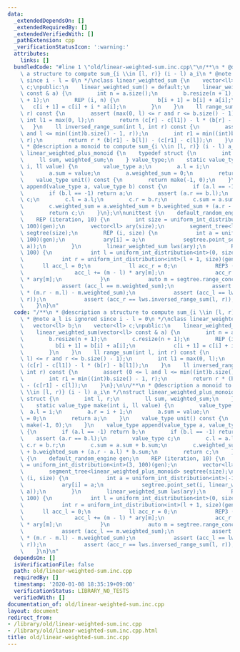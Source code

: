 ```yaml
---
data:
  _extendedDependsOn: []
  _extendedRequiredBy: []
  _extendedVerifiedWith: []
  _pathExtension: cpp
  _verificationStatusIcon: ':warning:'
  attributes:
    links: []
  bundledCode: "#line 1 \"old/linear-weighted-sum.inc.cpp\"\n/**\n * @description\
    \ a structure to compute sum_{i \\in [l, r)} (i - l) a_i\n * @note a_l is ignored\
    \ since i - l = 0\n */\nclass linear_weighted_sum {\n    vector<ll> b;\n    vector<ll>\
    \ c;\npublic:\n    linear_weighted_sum() = default;\n    linear_weighted_sum(vector<ll>\
    \ const & a) {\n        int n = a.size();\n        b.resize(n + 1);\n        c.resize(n\
    \ + 1);\n        REP (i, n) {\n            b[i + 1] = b[i] + a[i];\n         \
    \   c[i + 1] = c[i] + i * a[i];\n        }\n    }\n    ll range_sum(int l, int\
    \ r) const {\n        assert (max(0, l) <= r and r <= b.size() - 1);\n       \
    \ int l1 = max(0, l);\n        return (c[r] - c[l1]) - l * (b[r] - b[l1]);\n \
    \   }\n    ll inversed_range_sum(int l, int r) const {\n        assert (0 <= l\
    \ and l <= min((int)b.size() - 1, r));\n        int r1 = min((int)b.size() - 1,\
    \ r);\n        return r * (b[r1] - b[l]) - (c[r1] - c[l]);\n    }\n};\n\n/**\n\
    \ * @description a monoid to compute sum_{i \\in [l, r)} (i - l) a_i\n */\nstruct\
    \ linear_weighted_plus_monoid {\n    typedef struct {\n        int l, r;\n   \
    \     ll sum, weighted_sum;\n    } value_type;\n    static value_type make(int\
    \ i, ll value) {\n        value_type a;\n        a.l = i;\n        a.r = i + 1;\n\
    \        a.sum = value;\n        a.weighted_sum = 0;\n        return a;\n    }\n\
    \    value_type unit() const {\n        return make(-1, 0);\n    }\n    value_type\
    \ append(value_type a, value_type b) const {\n        if (a.l == -1) return b;\n\
    \        if (b.l == -1) return a;\n        assert (a.r == b.l);\n        value_type\
    \ c;\n        c.l = a.l;\n        c.r = b.r;\n        c.sum = a.sum + b.sum;\n\
    \        c.weighted_sum = a.weighted_sum + b.weighted_sum + (a.r - a.l) * b.sum;\n\
    \        return c;\n    }\n};\n\nunittest {\n    default_random_engine gen;\n\
    \    REP (iteration, 10) {\n        int size = uniform_int_distribution<int>(3,\
    \ 100)(gen);\n        vector<ll> ary(size);\n        segment_tree<linear_weighted_plus_monoid>\
    \ segtree(size);\n        REP (i, size) {\n            int a = uniform_int_distribution<int>(-100,\
    \ 100)(gen);\n            ary[i] = a;\n            segtree.point_set(i, linear_weighted_plus_monoid::make(i,\
    \ a));\n        }\n        linear_weighted_sum lws(ary);\n        REP (iteration,\
    \ 100) {\n            int l = uniform_int_distribution<int>(0, size - 1)(gen);\n\
    \            int r = uniform_int_distribution<int>(l + 1, size)(gen);\n      \
    \      ll acc_l = 0;\n            ll acc_r = 0;\n            REP3 (m, l, r) {\n\
    \                acc_l += (m - l) * ary[m];\n                acc_r += (r - m)\
    \ * ary[m];\n            }\n            auto m = segtree.range_concat(l, r);\n\
    \            assert (acc_l == m.weighted_sum);\n            assert (acc_r == m.sum\
    \ * (m.r - m.l) - m.weighted_sum);\n            assert (acc_l == lws.range_sum(l,\
    \ r));\n            assert (acc_r == lws.inversed_range_sum(l, r));\n        }\n\
    \    }\n}\n"
  code: "/**\n * @description a structure to compute sum_{i \\in [l, r)} (i - l) a_i\n\
    \ * @note a_l is ignored since i - l = 0\n */\nclass linear_weighted_sum {\n \
    \   vector<ll> b;\n    vector<ll> c;\npublic:\n    linear_weighted_sum() = default;\n\
    \    linear_weighted_sum(vector<ll> const & a) {\n        int n = a.size();\n\
    \        b.resize(n + 1);\n        c.resize(n + 1);\n        REP (i, n) {\n  \
    \          b[i + 1] = b[i] + a[i];\n            c[i + 1] = c[i] + i * a[i];\n\
    \        }\n    }\n    ll range_sum(int l, int r) const {\n        assert (max(0,\
    \ l) <= r and r <= b.size() - 1);\n        int l1 = max(0, l);\n        return\
    \ (c[r] - c[l1]) - l * (b[r] - b[l1]);\n    }\n    ll inversed_range_sum(int l,\
    \ int r) const {\n        assert (0 <= l and l <= min((int)b.size() - 1, r));\n\
    \        int r1 = min((int)b.size() - 1, r);\n        return r * (b[r1] - b[l])\
    \ - (c[r1] - c[l]);\n    }\n};\n\n/**\n * @description a monoid to compute sum_{i\
    \ \\in [l, r)} (i - l) a_i\n */\nstruct linear_weighted_plus_monoid {\n    typedef\
    \ struct {\n        int l, r;\n        ll sum, weighted_sum;\n    } value_type;\n\
    \    static value_type make(int i, ll value) {\n        value_type a;\n      \
    \  a.l = i;\n        a.r = i + 1;\n        a.sum = value;\n        a.weighted_sum\
    \ = 0;\n        return a;\n    }\n    value_type unit() const {\n        return\
    \ make(-1, 0);\n    }\n    value_type append(value_type a, value_type b) const\
    \ {\n        if (a.l == -1) return b;\n        if (b.l == -1) return a;\n    \
    \    assert (a.r == b.l);\n        value_type c;\n        c.l = a.l;\n       \
    \ c.r = b.r;\n        c.sum = a.sum + b.sum;\n        c.weighted_sum = a.weighted_sum\
    \ + b.weighted_sum + (a.r - a.l) * b.sum;\n        return c;\n    }\n};\n\nunittest\
    \ {\n    default_random_engine gen;\n    REP (iteration, 10) {\n        int size\
    \ = uniform_int_distribution<int>(3, 100)(gen);\n        vector<ll> ary(size);\n\
    \        segment_tree<linear_weighted_plus_monoid> segtree(size);\n        REP\
    \ (i, size) {\n            int a = uniform_int_distribution<int>(-100, 100)(gen);\n\
    \            ary[i] = a;\n            segtree.point_set(i, linear_weighted_plus_monoid::make(i,\
    \ a));\n        }\n        linear_weighted_sum lws(ary);\n        REP (iteration,\
    \ 100) {\n            int l = uniform_int_distribution<int>(0, size - 1)(gen);\n\
    \            int r = uniform_int_distribution<int>(l + 1, size)(gen);\n      \
    \      ll acc_l = 0;\n            ll acc_r = 0;\n            REP3 (m, l, r) {\n\
    \                acc_l += (m - l) * ary[m];\n                acc_r += (r - m)\
    \ * ary[m];\n            }\n            auto m = segtree.range_concat(l, r);\n\
    \            assert (acc_l == m.weighted_sum);\n            assert (acc_r == m.sum\
    \ * (m.r - m.l) - m.weighted_sum);\n            assert (acc_l == lws.range_sum(l,\
    \ r));\n            assert (acc_r == lws.inversed_range_sum(l, r));\n        }\n\
    \    }\n}\n"
  dependsOn: []
  isVerificationFile: false
  path: old/linear-weighted-sum.inc.cpp
  requiredBy: []
  timestamp: '2020-01-08 18:35:19+09:00'
  verificationStatus: LIBRARY_NO_TESTS
  verifiedWith: []
documentation_of: old/linear-weighted-sum.inc.cpp
layout: document
redirect_from:
- /library/old/linear-weighted-sum.inc.cpp
- /library/old/linear-weighted-sum.inc.cpp.html
title: old/linear-weighted-sum.inc.cpp
---
```

